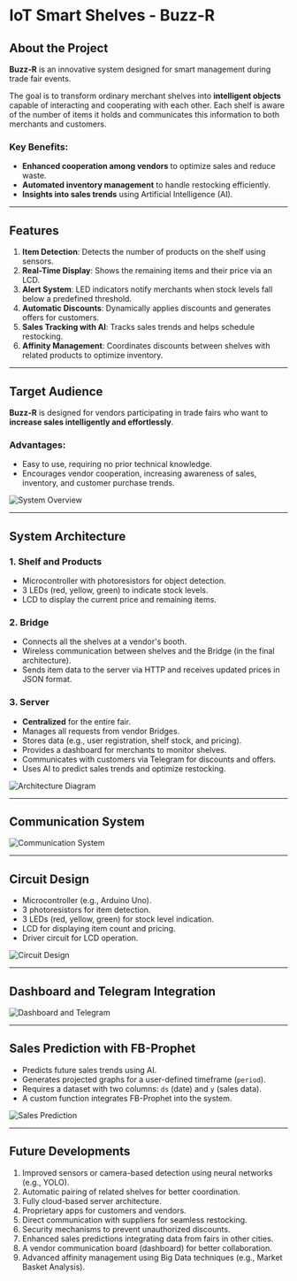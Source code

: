 # IoT Smart Shelves - Buzz-R

## About the Project

**Buzz-R** is an innovative system designed for smart management during trade fair events. 

The goal is to transform ordinary merchant shelves into **intelligent objects** capable of interacting and cooperating with each other. Each shelf is aware of the number of items it holds and communicates this information to both merchants and customers. 

### Key Benefits:
- **Enhanced cooperation among vendors** to optimize sales and reduce waste.  
- **Automated inventory management** to handle restocking efficiently.  
- **Insights into sales trends** using Artificial Intelligence (AI).  

---

## Features

1. **Item Detection**: Detects the number of products on the shelf using sensors.  
2. **Real-Time Display**: Shows the remaining items and their price via an LCD.  
3. **Alert System**: LED indicators notify merchants when stock levels fall below a predefined threshold.  
4. **Automatic Discounts**: Dynamically applies discounts and generates offers for customers.  
5. **Sales Tracking with AI**: Tracks sales trends and helps schedule restocking.  
6. **Affinity Management**: Coordinates discounts between shelves with related products to optimize inventory.

---

## Target Audience

**Buzz-R** is designed for vendors participating in trade fairs who want to **increase sales intelligently and effortlessly**.  

### Advantages:
- Easy to use, requiring no prior technical knowledge.  
- Encourages vendor cooperation, increasing awareness of sales, inventory, and customer purchase trends.

![System Overview](https://user-images.githubusercontent.com/58270634/190853155-de2ff5b1-6352-42c4-a619-04ecdba90ba8.png)

---

## System Architecture

### 1. Shelf and Products
- Microcontroller with photoresistors for object detection.  
- 3 LEDs (red, yellow, green) to indicate stock levels.  
- LCD to display the current price and remaining items.  

### 2. Bridge
- Connects all the shelves at a vendor's booth.  
- Wireless communication between shelves and the Bridge (in the final architecture).  
- Sends item data to the server via HTTP and receives updated prices in JSON format.  

### 3. Server
- **Centralized** for the entire fair.  
- Manages all requests from vendor Bridges.  
- Stores data (e.g., user registration, shelf stock, and pricing).  
- Provides a dashboard for merchants to monitor shelves.  
- Communicates with customers via Telegram for discounts and offers.  
- Uses AI to predict sales trends and optimize restocking.  

![Architecture Diagram](https://user-images.githubusercontent.com/58270634/190853284-03313f8e-b009-46ea-a2f7-651205a48255.png)

---

## Communication System

![Communication System](https://user-images.githubusercontent.com/58270634/190853599-2ef1fca0-2164-4b88-91d1-1cc39167b639.png)

---

## Circuit Design

- Microcontroller (e.g., Arduino Uno).  
- 3 photoresistors for item detection.  
- 3 LEDs (red, yellow, green) for stock level indication.  
- LCD for displaying item count and pricing.  
- Driver circuit for LCD operation.  

![Circuit Design](https://user-images.githubusercontent.com/58270634/190865459-e99f5d06-18de-457e-a22e-25c8a5d7c901.png)

---

## Dashboard and Telegram Integration

![Dashboard and Telegram](https://user-images.githubusercontent.com/58270634/190865668-fb84a5e4-0c94-4aa3-820b-8c5f2b88f832.png)

---

## Sales Prediction with FB-Prophet

- Predicts future sales trends using AI.  
- Generates projected graphs for a user-defined timeframe (`period`).  
- Requires a dataset with two columns: `ds` (date) and `y` (sales data).  
- A custom function integrates FB-Prophet into the system.  

![Sales Prediction](https://user-images.githubusercontent.com/58270634/190867894-055223ef-5d6a-4717-8669-2982cfc90ca3.png)

---

## Future Developments

1. Improved sensors or camera-based detection using neural networks (e.g., YOLO).  
2. Automatic pairing of related shelves for better coordination.  
3. Fully cloud-based server architecture.  
4. Proprietary apps for customers and vendors.  
5. Direct communication with suppliers for seamless restocking.  
6. Security mechanisms to prevent unauthorized discounts.  
7. Enhanced sales predictions integrating data from fairs in other cities.  
8. A vendor communication board (dashboard) for better collaboration.  
9. Advanced affinity management using Big Data techniques (e.g., Market Basket Analysis).  
